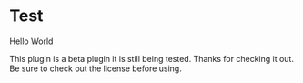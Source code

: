 Test
====

Hello World

This plugin is a beta plugin it is still being tested. Thanks for checking it out.
Be sure to check out the license before using.
